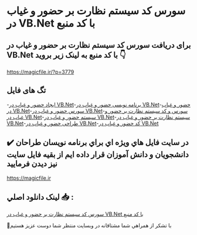 # سورس کد سیستم نظارت بر حضور و غیاب در VB.Net با کد منبع

## برای دریافت سورس کد سیستم نظارت بر حضور و غیاب در VB.Net با کد منبع به لینک زیر بروید 👇

https://magicfile.ir/?p=3779

## تگ های فایل

-[ایجاد حضور و غیاب در VB.Net](https://magicfile.ir/product/%d8%b3%d9%88%d8%b1%d8%b3-%da%a9%d8%af%d8%b3%db%8c%d8%b3%d8%aa%d9%85-%d9%86%d8%b8%d8%a7%d8%b1%d8%aa-%d8%a8%d8%b1-%d8%ad%d8%b6%d9%88%d8%b1-%d9%88-%d8%ba%db%8c%d8%a7%d8%a8-vb-net/)-[برنامه نویسی حضور و غیاب در VB.Net](https://magicfile.ir/product/%d8%b3%d9%88%d8%b1%d8%b3-%da%a9%d8%af%d8%b3%db%8c%d8%b3%d8%aa%d9%85-%d9%86%d8%b8%d8%a7%d8%b1%d8%aa-%d8%a8%d8%b1-%d8%ad%d8%b6%d9%88%d8%b1-%d9%88-%d8%ba%db%8c%d8%a7%d8%a8-vb-net/)-[حضور و غیاب در VB.Net](https://magicfile.ir/product/%d8%b3%d9%88%d8%b1%d8%b3-%da%a9%d8%af%d8%b3%db%8c%d8%b3%d8%aa%d9%85-%d9%86%d8%b8%d8%a7%d8%b1%d8%aa-%d8%a8%d8%b1-%d8%ad%d8%b6%d9%88%d8%b1-%d9%88-%d8%ba%db%8c%d8%a7%d8%a8-vb-net/)-[سورس حضور و غیاب در VB.Net](https://magicfile.ir/product/%d8%b3%d9%88%d8%b1%d8%b3-%da%a9%d8%af%d8%b3%db%8c%d8%b3%d8%aa%d9%85-%d9%86%d8%b8%d8%a7%d8%b1%d8%aa-%d8%a8%d8%b1-%d8%ad%d8%b6%d9%88%d8%b1-%d9%88-%d8%ba%db%8c%d8%a7%d8%a8-vb-net/)-[سورس و کد سیستم نظارت بر حضور و غیاب در VB.Net](https://magicfile.ir/product/%d8%b3%d9%88%d8%b1%d8%b3-%da%a9%d8%af%d8%b3%db%8c%d8%b3%d8%aa%d9%85-%d9%86%d8%b8%d8%a7%d8%b1%d8%aa-%d8%a8%d8%b1-%d8%ad%d8%b6%d9%88%d8%b1-%d9%88-%d8%ba%db%8c%d8%a7%d8%a8-vb-net/)-[سیستم حضور و غیاب در VB.Net](https://magicfile.ir/product/%d8%b3%d9%88%d8%b1%d8%b3-%da%a9%d8%af%d8%b3%db%8c%d8%b3%d8%aa%d9%85-%d9%86%d8%b8%d8%a7%d8%b1%d8%aa-%d8%a8%d8%b1-%d8%ad%d8%b6%d9%88%d8%b1-%d9%88-%d8%ba%db%8c%d8%a7%d8%a8-vb-net/)-[سیستم نظارت بر حضور و غیاب در VB.Net](https://magicfile.ir/product/%d8%b3%d9%88%d8%b1%d8%b3-%da%a9%d8%af%d8%b3%db%8c%d8%b3%d8%aa%d9%85-%d9%86%d8%b8%d8%a7%d8%b1%d8%aa-%d8%a8%d8%b1-%d8%ad%d8%b6%d9%88%d8%b1-%d9%88-%d8%ba%db%8c%d8%a7%d8%a8-vb-net/)-[طراحی حضور و غیاب در VB.Net](https://magicfile.ir/product/%d8%b3%d9%88%d8%b1%d8%b3-%da%a9%d8%af%d8%b3%db%8c%d8%b3%d8%aa%d9%85-%d9%86%d8%b8%d8%a7%d8%b1%d8%aa-%d8%a8%d8%b1-%d8%ad%d8%b6%d9%88%d8%b1-%d9%88-%d8%ba%db%8c%d8%a7%d8%a8-vb-net/)-[کد حضور و غیاب در VB.Net](https://magicfile.ir/product/%d8%b3%d9%88%d8%b1%d8%b3-%da%a9%d8%af%d8%b3%db%8c%d8%b3%d8%aa%d9%85-%d9%86%d8%b8%d8%a7%d8%b1%d8%aa-%d8%a8%d8%b1-%d8%ad%d8%b6%d9%88%d8%b1-%d9%88-%d8%ba%db%8c%d8%a7%d8%a8-vb-net/)

## ✔️ در سايت فايل هاي ويژه اي براي برنامه نويسان طراحان دانشجويان و دانش آموزان قرار داده ايم از بقيه فايل سايت نيز ديدن فرماييد

https://magicfile.ir


## لينک دانلود اصلي 📥 :

[سورس کد سیستم نظارت بر حضور و غیاب در VB.Net با کد منبع](https://magicfile.ir/product/%d8%b3%d9%88%d8%b1%d8%b3-%da%a9%d8%af%d8%b3%db%8c%d8%b3%d8%aa%d9%85-%d9%86%d8%b8%d8%a7%d8%b1%d8%aa-%d8%a8%d8%b1-%d8%ad%d8%b6%d9%88%d8%b1-%d9%88-%d8%ba%db%8c%d8%a7%d8%a8-vb-net/) 


🙏با تشکر از همراهي شما مشتاقانه در وبسایت منتظر شما دوست عزیز هستیم

